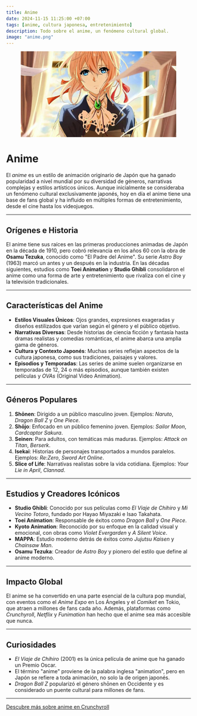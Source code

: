 ```yaml
---
title: Anime
date: 2024-11-15 11:25:00 +07:00
tags: [anime, cultura japonesa, entretenimiento]
description: Todo sobre el anime, un fenómeno cultural global.
image: "anime.png"
---
```


<figure>
<img src="/assets/img/anime.png" alt="Anime">
</figure>

# Anime

El *anime* es un estilo de animación originario de Japón que ha ganado popularidad a nivel mundial por su diversidad de géneros, narrativas complejas y estilos artísticos únicos. Aunque inicialmente se consideraba un fenómeno cultural exclusivamente japonés, hoy en día el anime tiene una base de fans global y ha influido en múltiples formas de entretenimiento, desde el cine hasta los videojuegos.

---

## Orígenes e Historia

El anime tiene sus raíces en las primeras producciones animadas de Japón en la década de 1910, pero cobró relevancia en los años 60 con la obra de **Osamu Tezuka**, conocido como "El Padre del Anime". Su serie *Astro Boy* (1963) marcó un antes y un después en la industria. En las décadas siguientes, estudios como **Toei Animation** y **Studio Ghibli** consolidaron el anime como una forma de arte y entretenimiento que rivaliza con el cine y la televisión tradicionales.

---

## Características del Anime

- **Estilos Visuales Únicos**: Ojos grandes, expresiones exageradas y diseños estilizados que varían según el género y el público objetivo.
- **Narrativas Diversas**: Desde historias de ciencia ficción y fantasía hasta dramas realistas y comedias románticas, el anime abarca una amplia gama de géneros.
- **Cultura y Contexto Japonés**: Muchas series reflejan aspectos de la cultura japonesa, como sus tradiciones, paisajes y valores.
- **Episodios y Temporadas**: Las series de anime suelen organizarse en temporadas de 12, 24 o más episodios, aunque también existen películas y *OVAs* (Original Video Animation).

---

## Géneros Populares

1. **Shōnen**: Dirigido a un público masculino joven. Ejemplos: *Naruto*, *Dragon Ball Z* y *One Piece*.
2. **Shōjo**: Enfocado en un público femenino joven. Ejemplos: *Sailor Moon*, *Cardcaptor Sakura*.
3. **Seinen**: Para adultos, con temáticas más maduras. Ejemplos: *Attack on Titan*, *Berserk*.
4. **Isekai**: Historias de personajes transportados a mundos paralelos. Ejemplos: *Re:Zero*, *Sword Art Online*.
5. **Slice of Life**: Narrativas realistas sobre la vida cotidiana. Ejemplos: *Your Lie in April*, *Clannad*.

---

## Estudios y Creadores Icónicos

- **Studio Ghibli**: Conocido por sus películas como *El Viaje de Chihiro* y *Mi Vecino Totoro*, fundado por Hayao Miyazaki e Isao Takahata.
- **Toei Animation**: Responsable de éxitos como *Dragon Ball* y *One Piece*.
- **Kyoto Animation**: Reconocido por su enfoque en la calidad visual y emocional, con obras como *Violet Evergarden* y *A Silent Voice*.
- **MAPPA**: Estudio moderno detrás de éxitos como *Jujutsu Kaisen* y *Chainsaw Man*.
- **Osamu Tezuka**: Creador de *Astro Boy* y pionero del estilo que define al anime moderno.

---

## Impacto Global

El anime se ha convertido en una parte esencial de la cultura pop mundial, con eventos como el *Anime Expo* en Los Ángeles y el *Comiket* en Tokio, que atraen a millones de fans cada año. Además, plataformas como *Crunchyroll*, *Netflix* y *Funimation* han hecho que el anime sea más accesible que nunca.

---

## Curiosidades

- *El Viaje de Chihiro* (2001) es la única película de anime que ha ganado un Premio Oscar.
- El término "anime" proviene de la palabra inglesa "animation", pero en Japón se refiere a toda animación, no solo la de origen japonés.
- *Dragon Ball Z* popularizó el género shōnen en Occidente y es considerado un puente cultural para millones de fans.

---

<a href="https://www.crunchyroll.com" target="_blank" rel="noopener">Descubre más sobre anime en Crunchyroll</a>
